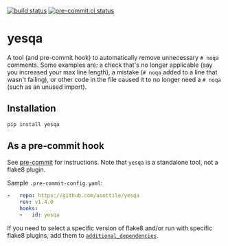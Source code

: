 [![build status](https://github.com/asottile/yesqa/actions/workflows/main.yml/badge.svg)](https://github.com/asottile/yesqa/actions/workflows/main.yml)
[![pre-commit.ci status](https://results.pre-commit.ci/badge/github/asottile/yesqa/main.svg)](https://results.pre-commit.ci/latest/github/asottile/yesqa/main)

yesqa
=====

A tool (and pre-commit hook) to automatically remove unnecessary `# noqa`
comments. Some examples are:
a check that's no longer applicable (say you increased your max line length),
a mistake (`# noqa` added to a line that wasn't failing),
or other code in the file caused it to no longer need a `# noqa` (such as an unused import).

## Installation

```bash
pip install yesqa
```


## As a pre-commit hook

See [pre-commit](https://github.com/pre-commit/pre-commit) for instructions.
Note that `yesqa` is a standalone tool, not a flake8 plugin.

Sample `.pre-commit-config.yaml`:

```yaml
-   repo: https://github.com/asottile/yesqa
    rev: v1.4.0
    hooks:
    -   id: yesqa
```

If you need to select a specific version of flake8 and/or run with specific
flake8 plugins, add them to [`additional_dependencies`][0].

[0]: http://pre-commit.com/#pre-commit-configyaml---hooks
